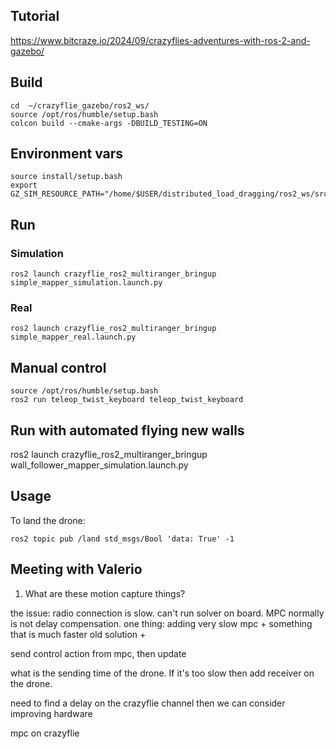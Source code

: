 ## Tutorial

https://www.bitcraze.io/2024/09/crazyflies-adventures-with-ros-2-and-gazebo/ 

## Build

```
cd  ~/crazyflie_gazebo/ros2_ws/
source /opt/ros/humble/setup.bash
colcon build --cmake-args -DBUILD_TESTING=ON
```


## Environment vars

```
source install/setup.bash
export GZ_SIM_RESOURCE_PATH="/home/$USER/distributed_load_dragging/ros2_ws/src/ros_gz_crazyflie/ros_gz_crazyflie_gazebo/models/"
```


## Run

### Simulation
```
ros2 launch crazyflie_ros2_multiranger_bringup simple_mapper_simulation.launch.py
```

### Real
```
ros2 launch crazyflie_ros2_multiranger_bringup simple_mapper_real.launch.py
```


## Manual control

```
source /opt/ros/humble/setup.bash
ros2 run teleop_twist_keyboard teleop_twist_keyboard
```


## Run with automated flying new walls

ros2 launch crazyflie_ros2_multiranger_bringup wall_follower_mapper_simulation.launch.py


## Usage

To land the drone:

```
ros2 topic pub /land std_msgs/Bool 'data: True' -1
```


## Meeting with Valerio

1. What are these motion capture things? 

the issue: radio connection is slow. can't run solver on board. MPC normally is not delay compensation. one thing: adding very slow mpc + something that is much faster old solution + 

send control action from mpc, then update 

what is the sending time of the drone. If it's too slow then add receiver on the drone. 

need to find a delay on the crazyflie channel then we can consider improving hardware 

mpc on crazyflie 

